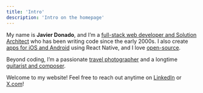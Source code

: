 ```yaml
---
title: 'Intro'
description: 'Intro on the homepage'
---
```


My name is **Javier Donado**, and I’m a [full-stack web developer and Solution Architect](/about) who has been writing code since the early 2000s. I also create [apps for iOS and Android](/apps) using React Native, and I love [open-source](https://github.com/mrdonado).

Beyond coding, I’m a passionate [travel photographer](https://instagram.com/jdonadolens) and a longtime [guitarist and composer](https://jdonado.bandcamp.com).

Welcome to my website! Feel free to reach out anytime on [LinkedIn](https://linkedin.com/in/jdonado) or [X.com](https://twitter.com/jdonado)!
